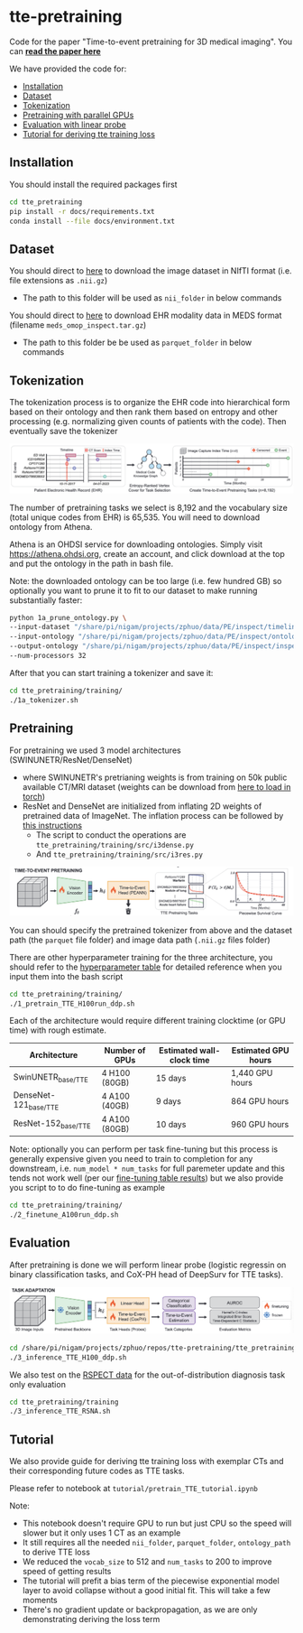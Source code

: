 # tte-pretraining
Code for the paper "Time-to-event pretraining for 3D medical imaging". You can **[read the paper here](https://arxiv.org/abs/2411.09361)**

We have provided the code for:

- [Installation](#installation)
- [Dataset](#dataset)
- [Tokenization](#tokenization)
- [Pretraining with parallel GPUs](#pretraining)
- [Evaluation with linear probe](#evaluation)
- [Tutorial for deriving tte training loss](#tutorial)


## Installation

You should install the required packages first

```bash
cd tte_pretraining
pip install -r docs/requirements.txt
conda install --file docs/environment.txt
```

## Dataset

You should direct to [here](https://aimi.stanford.edu/datasets/inspect-Multimodal-Dataset-for-Pulmonary-Embolism-Diagnosis-and-Prognosis) to download the image dataset in NIfTI format (i.e. file extensions as `.nii.gz`)
- The path to this folder will be used as `nii_folder` in below commands

You should direct to [here](https://redivis.com/datasets/dzc6-9jyt6gapt) to download EHR modality data in MEDS format (filename `meds_omop_inspect.tar.gz`)
- The path to this folder be be used as `parquet_folder` in below commands



## Tokenization

The tokenization process is to organize the EHR code into hierarchical form based on their ontology and then rank them based on entropy and other processing (e.g. normalizing given counts of patients with the code). Then eventually save the tokenizer

![Data Curation Process](tte_pretraining/docs/data_curation.png)

The number of pretraining tasks we select is 8,192 and the vocabulary size (total unique codes from EHR) is 65,535. You will need to download ontology from Athena. 

Athena is an OHDSI service for downloading ontologies. Simply visit https://athena.ohdsi.org, create an account, and click download at the top and put the ontology in the path in bash file.

Note: the downloaded ontology can be too large (i.e. few hundred GB) so optionally you want to prune it to fit to our dataset to make running substantially faster:

```bash
python 1a_prune_ontology.py \
--input-dataset "/share/pi/nigam/projects/zphuo/data/PE/inspect/timelines_smallfiles_meds/data/*parquet" \
--input-ontology "/share/pi/nigam/projects/zphuo/data/PE/inspect/ontology.pkl" \
--output-ontology "/share/pi/nigam/projects/zphuo/data/PE/inspect/inspect_ontology.pkl" \
--num-processors 32 
```

After that you can start training a tokenizer and save it:

```bash
cd tte_pretraining/training/
./1a_tokenizer.sh
```


## Pretraining

For pretraining we used 3 model architectures (SWINUNETR/ResNet/DenseNet)
- where SWINUNETR's pretrianing weights is from training on 50k public available CT/MRI dataset (weights can be download from [here to load in torch](https://github.com/Project-MONAI/MONAI-extra-test-data/releases/download/0.8.1/model_swinvit.pt))
- ResNet and DenseNet are initialized from inflating 2D weights of pretrained data of ImageNet. The inflation process can be followed by [this instructions](https://github.com/hassony2/inflated_convnets_pytorch)
    - The script to conduct the operations are `tte_pretraining/training/src/i3dense.py`
    - And `tte_pretraining/training/src/i3res.py`

![Pretraining overview](tte_pretraining/docs/pretrain.png)

You can should specify the pretrained tokenizer from above and the dataset path (the `parquet` file folder) and image data path (`.nii.gz` files folder)

There are other hyperparameter training for the three architecture, you should refer to the [hyperparameter table](https://arxiv.org/pdf/2411.09361#page=21.10) for detailed reference when you input them into the bash script

```bash
cd tte_pretraining/training/
./1_pretrain_TTE_H100run_ddp.sh
```

Each of the architecture would require different training clocktime (or GPU time) with rough estimate.

| Architecture              | Number of GPUs        | Estimated wall-clock time | Estimated GPU hours |
|---------------------------|------------------------|----------------------------|----------------------|
| SwinUNETR<sub>base/TTE</sub>     | 4 H100 (80GB)           | 15 days                    | 1,440 GPU hours      |
| DenseNet-121<sub>base/TTE</sub>  | 4 A100 (40GB)           | 9 days                     | 864 GPU hours        |
| ResNet-152<sub>base/TTE</sub>    | 4 A100 (80GB)           | 10 days                    | 960 GPU hours        |


Note: optionally you can perform per task fine-tuning but this process is generally expensive given you need to train to completion for any downstream, i.e. `num_model * num_tasks` for full paremeter update and this tends not work well (per our [fine-tuning table results](https://arxiv.org/pdf/2411.09361#page=23.10)) but we also provide you script to to do fine-tuning as example

```bash
cd tte_pretraining/training/
./2_finetune_A100run_ddp.sh
```


## Evaluation

After pretraining is done we will perform linear probe (logistic regressin on binary classification tasks, and CoX-PH head of DeepSurv for TTE tasks).

![Task Adaptation](tte_pretraining/docs/linear_probe.png)

```bash
cd /share/pi/nigam/projects/zphuo/repos/tte-pretraining/tte_pretraining/training
./3_inference_TTE_H100_ddp.sh
```

We also test on the [RSPECT data](https://www.kaggle.com/c/rsna-str-pulmonary-embolism-detection/data) for the out-of-distribution diagnosis task only evaluation

```bash
cd tte_pretraining/training
./3_inference_TTE_RSNA.sh
```



## Tutorial

We also provide guide for deriving tte training loss with exemplar CTs and their corresponding future codes as TTE tasks.

Please refer to notebook at `tutorial/pretrain_TTE_tutorial.ipynb`

Note: 
- This notebook doesn't require GPU to run but just CPU so the speed will slower but it only uses 1 CT as an example
- It still requires all the needed `nii_folder`, `parquet_folder`, `ontology_path` to derive TTE loss
- We reduced the `vocab_size` to 512 and `num_tasks` to 200 to improve speed of getting results
- The tutorial will prefit a bias term of the piecewise exponential model layer to avoid collapse without a good initial fit. This will take a few moments
- There's no gradient update or backpropagation, as we are only demonstrating deriving the loss term
